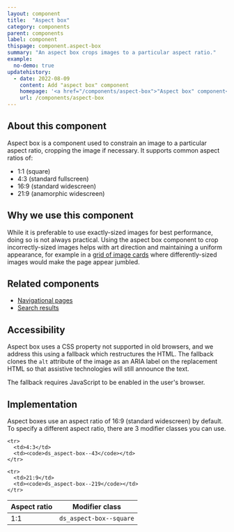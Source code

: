```yaml
---
layout: component
title:  "Aspect box"
category: components
parent: components
label: component
thispage: component.aspect-box
summary: "An aspect box crops images to a particular aspect ratio."
example:
  no-demo: true
updatehistory:
  - date: 2022-08-09
    content: Add "aspect box" component
    homepage: '<a href="/components/aspect-box">"Aspect box" component</a> published'
    url: /components/aspect-box  
---
```


## About this component

Aspect box is a component used to constrain an image to a particular aspect ratio, cropping the image if necessary. It supports common aspect ratios of:
* 1:1 (square)
* 4:3 (standard fullscreen)
* 16:9 (standard widescreen)
* 21:9 (anamorphic widescreen)

## Why we use this component

While it is preferable to use exactly-sized images for best performance, doing so is not always practical. Using the aspect box component to crop incorrectly-sized images helps with art direction and maintaining a uniform appearance, for example in a [grid of image cards](/patterns/navigational-pages/#image-card-navigation) where differently-sized images would make the page appear jumbled.

## Related components

* [Navigational pages](/patterns/navigational-pages/)
* [Search results](/patterns/search-results/)

## Accessibility

Aspect box uses a CSS property not supported in old browsers, and we address this using a fallback which restructures the HTML. The fallback clones the `alt` attribute of the image as an ARIA label on the replacement HTML so that assistive technologies will still announce the text.

The fallback requires JavaScript to be enabled in the user's browser.

## Implementation

Aspect boxes use an aspect ratio of 16:9 (standard widescreen) by default. To specify a different aspect ratio, there are 3 modifier classes you can use.

<table class="ds_table">
  <thead>
    <tr>
      <th>Aspect ratio</th>
      <th>Modifier class</th>
    </tr>
  </thead>
  <tbody>
    <tr>
      <td>1:1</td>
      <td><code>ds_aspect-box--square</code></td>
    </tr>

    <tr>
      <td>4:3</td>
      <td><code>ds_aspect-box--43</code></td>
    </tr>

    <tr>
      <td>21:9</td>
      <td><code>ds_aspect-box--219</code></td>
    </tr>
  </tbody>
</table>
